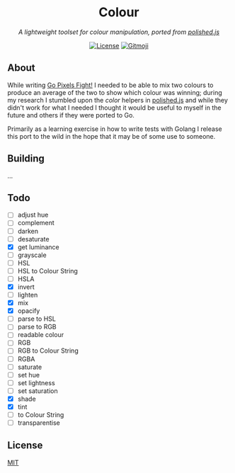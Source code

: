 <h1 align="center">Colour</h1>
<p align="center"><em>A lightweight toolset for colour manipulation, ported from <a href="https://github.com/styled-components/polished/tree/master/src/color">polished.js</a></em></p>

<p align="center">
  <a href="LICENSE"><img src="https://img.shields.io/github/license/photogabble/colour.svg" alt="License"></a>
  <a href="https://gitmoji.carloscuesta.me/"><img src="https://img.shields.io/badge/gitmoji-%20😜%20😍-FFDD67.svg" alt="Gitmoji"></a>
</p>

## About

While writing [Go Pixels Fight!](https://github.com/photogabble/go-pixel-fight) I needed to be able to mix two colours to produce an average of the two to show which colour was winning; during my research I stumbled upon the _color_ helpers in [polished.js](https://github.com/styled-components/polished) and while they didn't work for what I needed I thought it would be useful to myself in the future and others if they were ported to Go.

Primarily as a learning exercise in how to write tests with Golang I release this port to the wild in the hope that it may be of some use to someone.

## Building

...

## Todo

* [ ] adjust hue
* [ ] complement
* [ ] darken
* [ ] desaturate
* [x] get luminance
* [ ] grayscale
* [ ] HSL
* [ ] HSL to Colour String
* [ ] HSLA
* [x] invert
* [ ] lighten
* [x] mix
* [x] opacify
* [ ] parse to HSL
* [ ] parse to RGB
* [ ] readable colour
* [ ] RGB
* [ ] RGB to Colour String
* [ ] RGBA
* [ ] saturate
* [ ] set hue
* [ ] set lightness
* [ ] set saturation
* [x] shade
* [x] tint
* [ ] to Colour String
* [ ] transparentise

## License

[MIT](LICENSE)